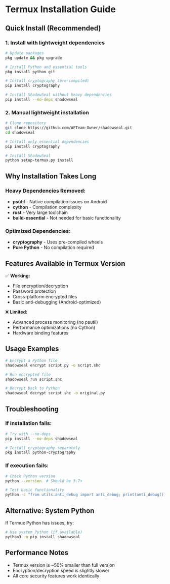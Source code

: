 # Termux Installation Guide

## Quick Install (Recommended)

### 1. Install with lightweight dependencies
```bash
# Update packages
pkg update && pkg upgrade

# Install Python and essential tools
pkg install python git

# Install cryptography (pre-compiled)
pip install cryptography

# Install ShadowSeal without heavy dependencies
pip install --no-deps shadowseal
```

### 2. Manual lightweight installation
```bash
# Clone repository
git clone https://github.com/AFTeam-Owner/shadowseal.git
cd shadowseal

# Install only essential dependencies
pip install cryptography

# Install ShadowSeal
python setup-termux.py install
```

## Why Installation Takes Long

### Heavy Dependencies Removed:
- **psutil** - Native compilation issues on Android
- **cython** - Compilation complexity
- **rust** - Very large toolchain
- **build-essential** - Not needed for basic functionality

### Optimized Dependencies:
- **cryptography** - Uses pre-compiled wheels
- **Pure Python** - No compilation required

## Features Available in Termux Version

✅ **Working:**
- File encryption/decryption
- Password protection
- Cross-platform encrypted files
- Basic anti-debugging (Android-optimized)

❌ **Limited:**
- Advanced process monitoring (no psutil)
- Performance optimizations (no Cython)
- Hardware binding features

## Usage Examples

```bash
# Encrypt a Python file
shadowseal encrypt script.py -o script.shc

# Run encrypted file
shadowseal run script.shc

# Decrypt back to Python
shadowseal decrypt script.shc -o original.py
```

## Troubleshooting

### If installation fails:
```bash
# Try with --no-deps
pip install --no-deps shadowseal

# Install cryptography separately
pkg install python-cryptography
```

### If execution fails:
```bash
# Check Python version
python --version  # Should be 3.7+

# Test basic functionality
python -c "from utils.anti_debug import anti_debug; print(anti_debug())"
```

## Alternative: System Python
If Termux Python has issues, try:
```bash
# Use system Python (if available)
python3 -m pip install shadowseal
```

## Performance Notes
- Termux version is ~50% smaller than full version
- Encryption/decryption speed is slightly slower
- All core security features work identically
